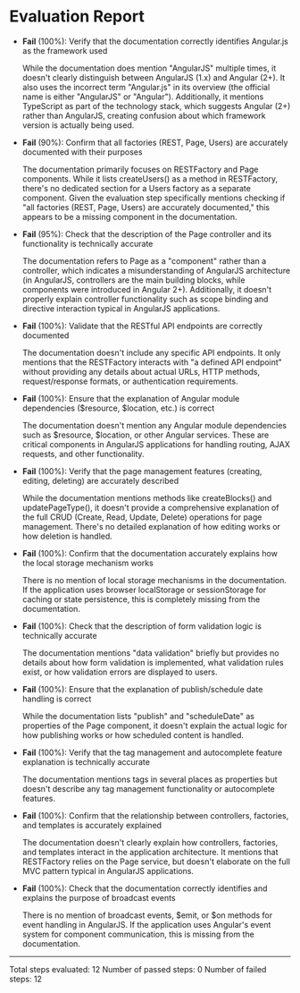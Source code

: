 # Evaluation Report

- **Fail** (100%): Verify that the documentation correctly identifies Angular.js as the framework used

    While the documentation does mention "AngularJS" multiple times, it doesn't clearly distinguish between AngularJS (1.x) and Angular (2+). It also uses the incorrect term "Angular.js" in its overview (the official name is either "AngularJS" or "Angular"). Additionally, it mentions TypeScript as part of the technology stack, which suggests Angular (2+) rather than AngularJS, creating confusion about which framework version is actually being used.

- **Fail** (90%): Confirm that all factories (REST, Page, Users) are accurately documented with their purposes

    The documentation primarily focuses on RESTFactory and Page components. While it lists createUsers() as a method in RESTFactory, there's no dedicated section for a Users factory as a separate component. Given the evaluation step specifically mentions checking if "all factories (REST, Page, Users) are accurately documented," this appears to be a missing component in the documentation.

- **Fail** (95%): Check that the description of the Page controller and its functionality is technically accurate

    The documentation refers to Page as a "component" rather than a controller, which indicates a misunderstanding of AngularJS architecture (in AngularJS, controllers are the main building blocks, while components were introduced in Angular 2+). Additionally, it doesn't properly explain controller functionality such as scope binding and directive interaction typical in AngularJS applications.

- **Fail** (100%): Validate that the RESTful API endpoints are correctly documented

    The documentation doesn't include any specific API endpoints. It only mentions that the RESTFactory interacts with "a defined API endpoint" without providing any details about actual URLs, HTTP methods, request/response formats, or authentication requirements.

- **Fail** (100%): Ensure that the explanation of Angular module dependencies ($resource, $location, etc.) is correct

    The documentation doesn't mention any Angular module dependencies such as $resource, $location, or other Angular services. These are critical components in AngularJS applications for handling routing, AJAX requests, and other functionality.

- **Fail** (100%): Verify that the page management features (creating, editing, deleting) are accurately described

    While the documentation mentions methods like createBlocks() and updatePageType(), it doesn't provide a comprehensive explanation of the full CRUD (Create, Read, Update, Delete) operations for page management. There's no detailed explanation of how editing works or how deletion is handled.

- **Fail** (100%): Confirm that the documentation accurately explains how the local storage mechanism works

    There is no mention of local storage mechanisms in the documentation. If the application uses browser localStorage or sessionStorage for caching or state persistence, this is completely missing from the documentation.

- **Fail** (100%): Check that the description of form validation logic is technically accurate

    The documentation mentions "data validation" briefly but provides no details about how form validation is implemented, what validation rules exist, or how validation errors are displayed to users.

- **Fail** (100%): Ensure that the explanation of publish/schedule date handling is correct

    While the documentation lists "publish" and "scheduleDate" as properties of the Page component, it doesn't explain the actual logic for how publishing works or how scheduled content is handled.

- **Fail** (100%): Verify that the tag management and autocomplete feature explanation is technically accurate

    The documentation mentions tags in several places as properties but doesn't describe any tag management functionality or autocomplete features.

- **Fail** (100%): Confirm that the relationship between controllers, factories, and templates is accurately explained

    The documentation doesn't clearly explain how controllers, factories, and templates interact in the application architecture. It mentions that RESTFactory relies on the Page service, but doesn't elaborate on the full MVC pattern typical in AngularJS applications.

- **Fail** (100%): Check that the documentation correctly identifies and explains the purpose of broadcast events

    There is no mention of broadcast events, $emit, or $on methods for event handling in AngularJS. If the application uses Angular's event system for component communication, this is missing from the documentation.

---

Total steps evaluated: 12
Number of passed steps: 0
Number of failed steps: 12